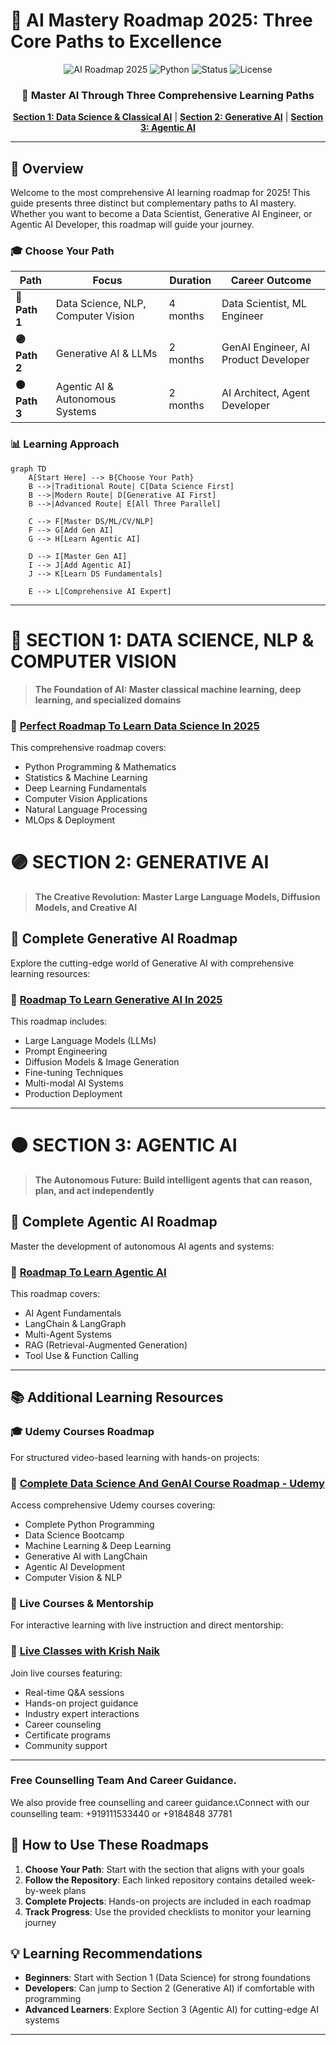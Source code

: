 # 🚀 AI Mastery Roadmap 2025: Three Core Paths to Excellence

<div align="center">

![AI Roadmap 2025](https://img.shields.io/badge/AI%20Roadmap-2025-blue?style=for-the-badge&logo=artificial-intelligence)
![Python](https://img.shields.io/badge/Python-3.11+-green?style=for-the-badge&logo=python)
![Status](https://img.shields.io/badge/Status-Active-success?style=for-the-badge)
![License](https://img.shields.io/badge/License-MIT-yellow?style=for-the-badge)

### **🎯 Master AI Through Three Comprehensive Learning Paths**

[**Section 1: Data Science & Classical AI**](#-section-1-data-science-nlp--computer-vision) | [**Section 2: Generative AI**](#-section-2-generative-ai) | [**Section 3: Agentic AI**](#-section-3-agentic-ai)

</div>

---

## 📌 Overview

Welcome to the most comprehensive AI learning roadmap for 2025! This guide presents three distinct but complementary paths to AI mastery. Whether you want to become a Data Scientist, Generative AI Engineer, or Agentic AI Developer, this roadmap will guide your journey.

### 🎓 Choose Your Path

| Path | Focus | Duration | Career Outcome |
|------|-------|----------|----------------|
| **🔵 Path 1** | Data Science, NLP, Computer Vision | 4 months | Data Scientist, ML Engineer |
| **🟣 Path 2** | Generative AI & LLMs | 2 months | GenAI Engineer, AI Product Developer |
| **🟠 Path 3** | Agentic AI & Autonomous Systems | 2 months | AI Architect, Agent Developer |

### 📊 Learning Approach

```mermaid
graph TD
    A[Start Here] --> B{Choose Your Path}
    B -->|Traditional Route| C[Data Science First]
    B -->|Modern Route| D[Generative AI First]
    B -->|Advanced Route| E[All Three Parallel]
    
    C --> F[Master DS/ML/CV/NLP]
    F --> G[Add Gen AI]
    G --> H[Learn Agentic AI]
    
    D --> I[Master Gen AI]
    I --> J[Add Agentic AI]
    J --> K[Learn DS Fundamentals]
    
    E --> L[Comprehensive AI Expert]
```

---

# 🔵 SECTION 1: DATA SCIENCE, NLP & COMPUTER VISION

> **The Foundation of AI: Master classical machine learning, deep learning, and specialized domains**
### 🔗 **[Perfect Roadmap To Learn Data Science In 2025](https://github.com/krishnaik06/Perfect-Roadmap-To-Learn-Data-Science-In-2025)**

This comprehensive roadmap covers:
- Python Programming & Mathematics
- Statistics & Machine Learning
- Deep Learning Fundamentals
- Computer Vision Applications
- Natural Language Processing
- MLOps & Deployment

# 🟣 SECTION 2: GENERATIVE AI

> **The Creative Revolution: Master Large Language Models, Diffusion Models, and Creative AI**

## 🎨 Complete Generative AI Roadmap

Explore the cutting-edge world of Generative AI with comprehensive learning resources:

### 🔗 **[Roadmap To Learn Generative AI In 2025](https://github.com/krishnaik06/Roadmap-To-Learn-Generative-AI-In-2025)**

This roadmap includes:
- Large Language Models (LLMs)
- Prompt Engineering
- Diffusion Models & Image Generation
- Fine-tuning Techniques
- Multi-modal AI Systems
- Production Deployment

---

# 🟠 SECTION 3: AGENTIC AI

> **The Autonomous Future: Build intelligent agents that can reason, plan, and act independently**

## 🤖 Complete Agentic AI Roadmap

Master the development of autonomous AI agents and systems:

### 🔗 **[Roadmap To Learn Agentic AI](https://github.com/krishnaik06/Roadmap-To-Learn-Agentic-AI)**

This roadmap covers:
- AI Agent Fundamentals
- LangChain & LangGraph
- Multi-Agent Systems
- RAG (Retrieval-Augmented Generation)
- Tool Use & Function Calling

---

## 📚 Additional Learning Resources

### 🎓 Udemy Courses Roadmap

For structured video-based learning with hands-on projects:

### 🔗 **[Complete Data Science And GenAI Course Roadmap - Udemy](https://github.com/krishnaik06/Complete-Data-Science-And-GenAI-Course-In-Udemy)**

Access comprehensive Udemy courses covering:
- Complete Python Programming
- Data Science Bootcamp
- Machine Learning & Deep Learning
- Generative AI with LangChain
- Agentic AI Development
- Computer Vision & NLP

### 🔴 Live Courses & Mentorship

For interactive learning with live instruction and direct mentorship:

### 🔗 **[Live Classes with Krish Naik](http://krishnaik.in/liveclasses)**

Join live courses featuring:
- Real-time Q&A sessions
- Hands-on project guidance
- Industry expert interactions
- Career counseling
- Certificate programs
- Community support

---
### Free Counselling Team And Career Guidance.
We also provide free counselling and career guidance.📞Connect with our counselling team: +919111533440 or +9184848 37781

## 🎯 How to Use These Roadmaps

1. **Choose Your Path**: Start with the section that aligns with your goals
2. **Follow the Repository**: Each linked repository contains detailed week-by-week plans
3. **Complete Projects**: Hands-on projects are included in each roadmap
4. **Track Progress**: Use the provided checklists to monitor your learning journey

## 💡 Learning Recommendations

- **Beginners**: Start with Section 1 (Data Science) for strong foundations
- **Developers**: Can jump to Section 2 (Generative AI) if comfortable with programming
- **Advanced Learners**: Explore Section 3 (Agentic AI) for cutting-edge AI systems

---
